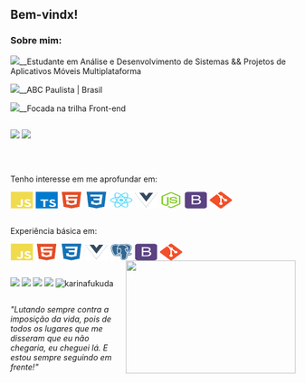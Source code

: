 
## Bem-vindx! 

### Sobre mim: 

 <p> <img src="https://img.icons8.com/ios-glyphs/20/4a90e2/student-female.png"/>__Estudante em Análise e Desenvolvimento de Sistemas && Projetos de Aplicativos Móveis Multiplataforma </p>
 <p> <img src="https://img.icons8.com/ios-glyphs/20/4a90e2/smart-home-connection.png"/>__ABC Paulista | Brasil </p>
 <p> <img src="https://img.icons8.com/ios-glyphs/20/4a90e2/goal.png"/>__Focada na trilha Front-end</p>
 
 
##

<div>
  <img height="180em" src="https://github-readme-stats.vercel.app/api?username=karinafukuda&show_icons=true&theme=nightowl&include_all_commits=true&count_private=true"/>
  <img height="180em" src="https://github-readme-stats.vercel.app/api/top-langs/?username=Karinafukuda&hide=scss&layout=compact&langs+count=16&theme=nightowl"/>
</div>

##

<div style="display: inline_block"><br>
   <p> Tenho interesse em me aprofundar em: </p>
   <img align="center" alt="logo javascript" height="30" width="40" src="https://raw.githubusercontent.com/devicons/devicon/master/icons/javascript/javascript-plain.svg"/>
   <img align="center" alt="logo typescript" height="30" width="40" src="https://raw.githubusercontent.com/devicons/devicon/master/icons/typescript/typescript-plain.svg"/>
   <img align="center" alt="logo html5" height="30" width="40" src="https://raw.githubusercontent.com/devicons/devicon/master/icons/html5/html5-plain.svg"/>
   <img align="center" alt="logo css3" height="30" width="40" src="https://raw.githubusercontent.com/devicons/devicon/master/icons/css3/css3-plain.svg"/>
   <img align="center" alt="logo react.js" height="30" width="40" src="https://raw.githubusercontent.com/devicons/devicon/master/icons/react/react-original.svg"/>
   <img align="center" alt="logo vue.js" height="30" width="40" src="https://raw.githubusercontent.com/devicons/devicon/master/icons/vuejs/vuejs-plain.svg"/>
   <img align="center" alt="logo node.js" height="30" width="40" src="https://raw.githubusercontent.com/devicons/devicon/master/icons/nodejs/nodejs-original.svg"/>
   <img align="center" alt="logo bootstrap" height="30" width="40" src="https://raw.githubusercontent.com/devicons/devicon/master/icons/bootstrap/bootstrap-plain.svg"/>
   <img align="center" alt="logo git" height="30" width="40" src="https://raw.githubusercontent.com/devicons/devicon/master/icons/git/git-plain.svg"/>
  
</div> 
<div style="display: inline_block"><br>
   <p> Experiência básica em: </p>
   <img align="center" alt="logo javascript" height="30" width="40" src="https://raw.githubusercontent.com/devicons/devicon/master/icons/javascript/javascript-plain.svg"/>
   <img align="center" alt="logo html5" height="30" width="40" src="https://raw.githubusercontent.com/devicons/devicon/master/icons/html5/html5-plain.svg"/>
   <img align="center" alt="logo css" height="30" width="40" src="https://raw.githubusercontent.com/devicons/devicon/master/icons/css3/css3-plain.svg"/>
   <img align="center" alt="logo vue.js" height="30" width="40" src="https://raw.githubusercontent.com/devicons/devicon/master/icons/vuejs/vuejs-plain.svg"/>
   <img align="center" alt="logo postgresql" height="30" width="40" src="https://raw.githubusercontent.com/devicons/devicon/master/icons/postgresql/postgresql-plain.svg"/>
   <img align="center" alt="logo bootstrap" height="30" width="40" src="https://raw.githubusercontent.com/devicons/devicon/master/icons/bootstrap/bootstrap-plain.svg"/>
   <img align="center" alt="logo git" height="30" width="40" src="https://raw.githubusercontent.com/devicons/devicon/master/icons/git/git-plain.svg"/>
   <img  height="200" width="300" align="right" src="https://github.com/karinafukuda/imagens_projetos/blob/main/tumblr_nobara.gif"/>
</div> 

##

<div>
   <a href="https://www.linkedin.com/in/karina-f-859339bb/" target="_blank"><img src="https://img.shields.io/badge/-Linkedin-%230077B5?style=for-the-badge&logo=linkedin&logoColor=white" target="_blank"></a> 
   <a href="mailto:karinarfukuda@gmail.com"><img src="https://img.shields.io/badge/-Gmail-%23333?style=for-the-badge&logo=gmail&logoColor=white" target="_blank"></a> 
   <a href="https://discord.gg/3ceJgTuh" target="_blank"><img src="https://img.shields.io/badge/-Discord-7289DA?style=for-the-badge&logo=discord&logoColor=white" target="_blank"></a> 
    <a href="https://www.instagram.com/karina_fukuda" target="_blank"><img src="https://img.shields.io/badge/-Instagram-%23E4405F?style=for-the-badge&logo=instagram&logoColor=white" target="_blank"></a> 
   <img height="25" width="130" src="https://komarev.com/ghpvc/?username=karinafukuda&color=green" alt="karinafukuda" /> 
 
 ##
 
   <em>"Lutando sempre contra a imposição da vida, pois de todos os lugares que me disseram que eu não chegaria, eu cheguei lá. E estou sempre seguindo em frente!"</em>

  </div>

 

